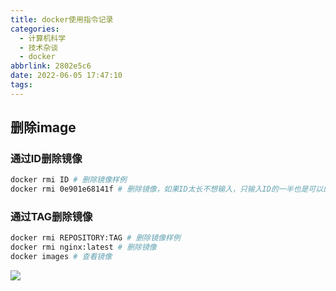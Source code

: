 ```yaml
---
title: docker使用指令记录
categories:
  - 计算机科学
  - 技术杂谈
  - docker
abbrlink: 2802e5c6
date: 2022-06-05 17:47:10
tags:
---
```




## 删除image

### 通过ID删除镜像

```bash
docker rmi ID # 删除镜像样例
docker rmi 0e901e68141f # 删除镜像，如果ID太长不想输入，只输入ID的一半也是可以的
```

### 通过TAG删除镜像

```bash
docker rmi REPOSITORY:TAG # 删除镜像样例
docker rmi nginx:latest # 删除镜像
docker images # 查看镜像
```

![](http://hikki.test.upcdn.net/202206055208.jpeg)

